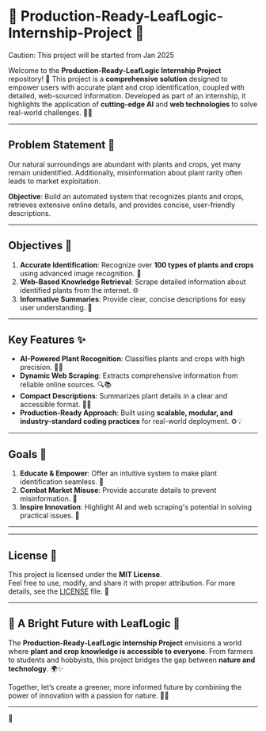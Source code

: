 # 🌿 Production-Ready-LeafLogic-Internship-Project 🌱  
Caution: This project will be started from Jan 2025

Welcome to the **Production-Ready-LeafLogic Internship Project** repository! 🌟 This project is a **comprehensive solution** designed to empower users with accurate plant and crop identification, coupled with detailed, web-sourced information. Developed as part of an internship, it highlights the application of **cutting-edge AI** and **web technologies** to solve real-world challenges. 🚀✨  

---

## Problem Statement 🌾  

Our natural surroundings are abundant with plants and crops, yet many remain unidentified. Additionally, misinformation about plant rarity often leads to market exploitation.  

**Objective**: Build an automated system that recognizes plants and crops, retrieves extensive online details, and provides concise, user-friendly descriptions.  

---

## Objectives 🎯  

1. **Accurate Identification**: Recognize over **100 types of plants and crops** using advanced image recognition. 📸  
2. **Web-Based Knowledge Retrieval**: Scrape detailed information about identified plants from the internet. 🌐  
3. **Informative Summaries**: Provide clear, concise descriptions for easy user understanding. 📝  

---

## Key Features ✨  

- **AI-Powered Plant Recognition**: Classifies plants and crops with high precision. 🌿🤖  
- **Dynamic Web Scraping**: Extracts comprehensive information from reliable online sources. 🔍📚  
- **Compact Descriptions**: Summarizes plant details in a clear and accessible format. 🌱✨  
- **Production-Ready Approach**: Built using **scalable, modular, and industry-standard coding practices** for real-world deployment. ⚙️💡  

---

## Goals 🌟  

1. **Educate & Empower**: Offer an intuitive system to make plant identification seamless. 🌱  
2. **Combat Market Misuse**: Provide accurate details to prevent misinformation. 💬  
3. **Inspire Innovation**: Highlight AI and web scraping's potential in solving practical issues. 🚀  

---

---

## License 📜  

This project is licensed under the **MIT License**.  
Feel free to use, modify, and share it with proper attribution. For more details, see the [LICENSE](LICENSE) file. 🌟  

---

## 🌟 A Bright Future with LeafLogic 🌟  

The **Production-Ready-LeafLogic Internship Project** envisions a world where **plant and crop knowledge is accessible to everyone**. From farmers to students and hobbyists, this project bridges the gap between **nature and technology**. 🌍✨  

Together, let’s create a greener, more informed future by combining the power of innovation with a passion for nature. 🌱🌾  

---
🌱
